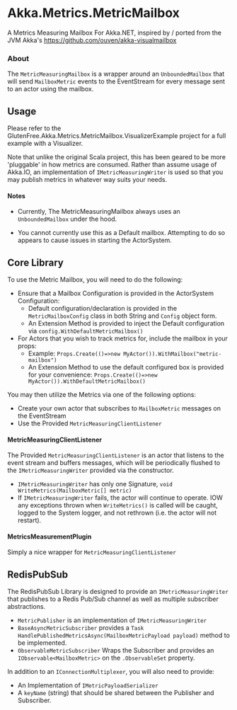 # Akka.Metrics.MetricMailbox
A Metrics Measuring Mailbox For Akka.NET, inspired by / ported from the JVM Akka's https://github.com/ouven/akka-visualmailbox

### About
The `MetricMeasuringMailbox` is a wrapper around an `UnboundedMailbox` that will send `MailboxMetric` events to the EventStream for every message sent to an actor using the mailbox.

## Usage

Please refer to the GlutenFree.Akka.Metrics.MetricMailbox.VisualizerExample project for a full example with a Visualizer.

Note that unlike the original Scala project, this has been geared to be more 'pluggable' in how metrics are consumed. Rather than assume usage of Akka.IO, an implementation of `IMetricMeasuringWriter` is used so that you may publish metrics in whatever way suits your needs.

#### Notes
 - Currently, The MetricMeasuringMailbox always uses an `UnboundedMailbox` under the hood.
   
 - You cannot currently use this as a Default mailbox. Attempting to do so appears to cause issues in starting the ActorSystem.
 

## Core Library

To use the Metric Mailbox, you will need to do the following:

 - Ensure that a Mailbox Configuration is provided in the ActorSystem Configuration:
   - Default configuration/declaration is provided in the `MetricMailboxConfig` class in both String and `Config` object form.
   - An Extension Method is provided to inject the Default configuration via `config.WithDefaultMetricMailbox()`
 - For Actors that you wish to track metrics for, include the mailbox in your props:
   - Example: `Props.Create(()=>new MyActor()).WithMailbox("metric-mailbox")`
   - An Extension Method to use the default configured box is provided for your convenience: `Props.Create(()=>new MyActor()).WithDefaultMetricMailbox()`

You may then utilize the Metrics via one of the following options:
  - Create your own actor that subscribes to `MailboxMetric` messages on the EventStream
  - Use the Provided `MetricMeasuringClientListener`
  
#### MetricMeasuringClientListener

The Provided `MetricMeasuringClientListener` is an actor that listens to the event stream and buffers messages, which will be periodically flushed to the `IMetricMeasuringWriter` provided via the constructor.
  - `IMetricMeasuringWriter` has only one Signature, `void WriteMetrics(MailboxMetric[] metric)`
  - If `IMetricMeasuringWriter` fails, the actor will continue to operate. IOW any exceptions thrown when `WriteMetrics()` is called will be caught, logged to the System logger, and not rethrown (i.e. the actor will not restart).

#### MetricsMeasurementPlugin

Simply a nice wrapper for `MetricMeasuringClientListener`


## RedisPubSub

The RedisPubSub Library is designed to provide an `IMetricMeasuringWriter` that publishes to a Redis Pub/Sub channel as well as multiple subscriber abstractions.

 - `MetricPublisher` is an implementation of `IMetricMeasuringWriter`
 - `BaseAsyncMetricSubscriber` provides a `Task HandlePublishedMetricsAsync(MailboxMetricPayload payload)` method to be implemented.
 - `ObservableMetricSubscriber` Wraps the Subscriber and provides an `IObservable<MailboxMetric>` on the `.ObservableSet` property.

In addition to an `IConnectionMultiplexer`, you will also need to provide:

  - An Implementation of `IMetricPayloadSerializer`
  - A `keyName` (string) that should be shared between the Publisher and Subscriber.
   

